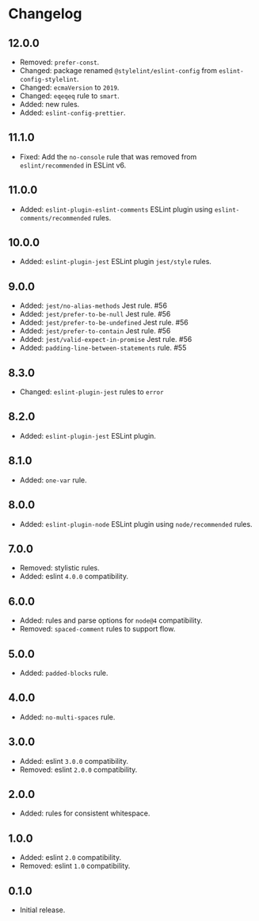 # Changelog

## 12.0.0

- Removed: `prefer-const`.
- Changed: package renamed `@stylelint/eslint-config` from `eslint-config-stylelint`.
- Changed: `ecmaVersion` to `2019`.
- Changed: `eqeqeq` rule to `smart`.
- Added: new rules.
- Added: `eslint-config-prettier`.

## 11.1.0

- Fixed: Add the `no-console` rule that was removed from `eslint/recommended` in ESLint v6.

## 11.0.0

- Added: `eslint-plugin-eslint-comments` ESLint plugin using `eslint-comments/recommended` rules.

## 10.0.0

- Added: `eslint-plugin-jest` ESLint plugin `jest/style` rules.

## 9.0.0

- Added: `jest/no-alias-methods` Jest rule. #56
- Added: `jest/prefer-to-be-null` Jest rule. #56
- Added: `jest/prefer-to-be-undefined` Jest rule. #56
- Added: `jest/prefer-to-contain` Jest rule. #56
- Added: `jest/valid-expect-in-promise` Jest rule. #56
- Added: `padding-line-between-statements` rule. #55

## 8.3.0

- Changed: `eslint-plugin-jest` rules to `error`

## 8.2.0

- Added: `eslint-plugin-jest` ESLint plugin.

## 8.1.0

- Added: `one-var` rule.

## 8.0.0

- Added: `eslint-plugin-node` ESLint plugin using `node/recommended` rules.

## 7.0.0

- Removed: stylistic rules.
- Added: eslint `4.0.0` compatibility.

## 6.0.0

- Added: rules and parse options for `node@4` compatibility.
- Removed: `spaced-comment` rules to support flow.

## 5.0.0

- Added: `padded-blocks` rule.

## 4.0.0

- Added: `no-multi-spaces` rule.

## 3.0.0

- Added: eslint `3.0.0` compatibility.
- Removed: eslint `2.0.0` compatibility.

## 2.0.0

- Added: rules for consistent whitespace.

## 1.0.0

- Added: eslint `2.0` compatibility.
- Removed: eslint `1.0` compatibility.

## 0.1.0

- Initial release.

